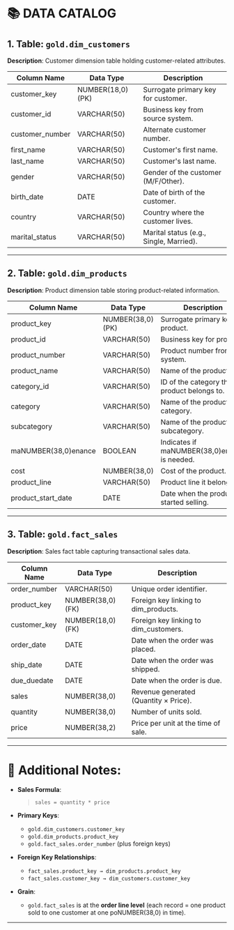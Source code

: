 # 📚 DATA CATALOG

## 1. Table: `gold.dim_customers`
**Description**: Customer dimension table holding customer-related attributes.

| Column Name     | Data Type | Description                          |
|-----------------|-----------|--------------------------------------|
| customer_key    | NUMBER(18,0) (PK)  | Surrogate primary key for customer.  |
| customer_id     | VARCHAR(50)    | Business key from source system.     |
| customer_number | VARCHAR(50)    | Alternate customer number.           |
| first_name      | VARCHAR(50)    | Customer's first name.               |
| last_name       | VARCHAR(50)    | Customer's last name.                |
| gender          | VARCHAR(50)    | Gender of the customer (M/F/Other).  |
| birth_date      | DATE      | Date of birth of the customer.       |
| country         | VARCHAR(50)    | Country where the customer lives.    |
| marital_status  | VARCHAR(50)    | Marital status (e.g., Single, Married). |

---

## 2. Table: `gold.dim_products`
**Description**: Product dimension table storing product-related information.

| Column Name       | Data Type | Description                          |
|-------------------|-----------|--------------------------------------|
| product_key       | NUMBER(38,0) (PK)  | Surrogate primary key for product.   |
| product_id        | VARCHAR(50)    | Business key for product.            |
| product_number    | VARCHAR(50)    | Product number from system.          |
| product_name      | VARCHAR(50)    | Name of the product.                 |
| category_id       | VARCHAR(50)    | ID of the category the product belongs to. |
| category          | VARCHAR(50)    | Name of the product category.        |
| subcategory       | VARCHAR(50)    | Name of the product subcategory.     |
| maNUMBER(38,0)enance       | BOOLEAN   | Indicates if maNUMBER(38,0)enance is needed. |
| cost              | NUMBER(38,0)   | Cost of the product.                 |
| product_line      | VARCHAR(50)    | Product line it belongs to.          |
| product_start_date| DATE      | Date when the product started selling. |

---

## 3. Table: `gold.fact_sales`
**Description**: Sales fact table capturing transactional sales data.

| Column Name     | Data Type | Description                          |
|-----------------|-----------|--------------------------------------|
| order_number    | VARCHAR(50)    | Unique order identifier.             |
| product_key     | NUMBER(38,0) (FK)  | Foreign key linking to dim_products. |
| customer_key    | NUMBER(18,0) (FK)  | Foreign key linking to dim_customers.|
| order_date      | DATE      | Date when the order was placed.      |
| ship_date       | DATE      | Date when the order was shipped.     |
| due_duedate     | DATE      | Date when the order is due.          |
| sales           | NUMBER(38,0)   | Revenue generated (Quantity × Price).|
| quantity        | NUMBER(38,0)       | Number of units sold.                |
| price           | NUMBER(38,2)   | Price per unit at the time of sale.  |

---

# 📌 Additional Notes:

- **Sales Formula**:
  > `sales = quantity * price`

- **Primary Keys**:
  - `gold.dim_customers.customer_key`
  - `gold.dim_products.product_key`
  - `gold.fact_sales.order_number` (plus foreign keys)

- **Foreign Key Relationships**:
  - `fact_sales.product_key → dim_products.product_key`
  - `fact_sales.customer_key → dim_customers.customer_key`

- **Grain**:
  - `gold.fact_sales` is at the **order line level** (each record = one product sold to one customer at one poNUMBER(38,0) in time).

---